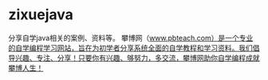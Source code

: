 # zixuejava
分享自学java相关的案例、资料等。
攀博网（www.pbteach.com）是一个专业的自学编程学习网站，旨在为初学者分享系统全面的自学教程和学习资料。我们倡导兴趣、专注、分享！只要你有兴趣、够努力，多交流，攀博网助你自学编程成就攀博人生！
